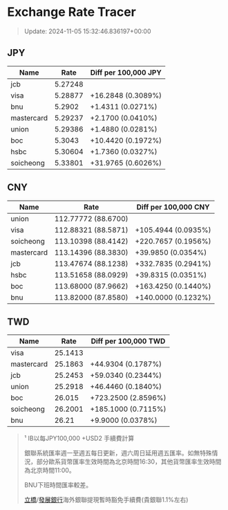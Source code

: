 # Exchange Rate Tracer

> Update: 2024-11-05 15:32:46.836197+00:00

## JPY

| Name       |    Rate | Diff per 100,000 JPY   |
|------------|---------|------------------------|
| jcb        | 5.27248 |                        |
| visa       | 5.28877 | +16.2848 (0.3089%)     |
| bnu        | 5.2902  | +1.4311 (0.0271%)      |
| mastercard | 5.29237 | +2.1700 (0.0410%)      |
| union      | 5.29386 | +1.4880 (0.0281%)      |
| boc        | 5.3043  | +10.4420 (0.1972%)     |
| hsbc       | 5.30604 | +1.7360 (0.0327%)      |
| soicheong  | 5.33801 | +31.9765 (0.6026%)     |

## CNY

| Name       | Rate                | Diff per 100,000 CNY   |
|------------|---------------------|------------------------|
| union      | 112.77772	(88.6700) |                        |
| visa       | 112.88321	(88.5871) | +105.4944 (0.0935%)    |
| soicheong  | 113.10398	(88.4142) | +220.7657 (0.1956%)    |
| mastercard | 113.14396	(88.3830) | +39.9850 (0.0354%)     |
| jcb        | 113.47674	(88.1238) | +332.7835 (0.2941%)    |
| hsbc       | 113.51658	(88.0929) | +39.8315 (0.0351%)     |
| boc        | 113.68000	(87.9662) | +163.4250 (0.1440%)    |
| bnu        | 113.82000	(87.8580) | +140.0000 (0.1232%)    |

## TWD

| Name       |    Rate | Diff per 100,000 TWD   |
|------------|---------|------------------------|
| visa       | 25.1413 |                        |
| mastercard | 25.1863 | +44.9304 (0.1787%)     |
| jcb        | 25.2453 | +59.0340 (0.2344%)     |
| union      | 25.2918 | +46.4460 (0.1840%)     |
| boc        | 26.015  | +723.2500 (2.8596%)    |
| soicheong  | 26.2001 | +185.1000 (0.7115%)    |
| bnu        | 26.21   | +9.9000 (0.0378%)      |


> ¹ IB以每JPY100,000 +USD2 手續費計算
>
> 銀聯系統匯率週一至週五每日更新，週六周日延用週五匯率。如無特殊情況，部分歐系貨幣匯率生效時間為北京時間16:30，其他貨幣匯率生效時間為北京時間11:00。
>
> BNU下班時間匯率較差。
>
> [立橋](https://www.wlbank.com.mo/uploads/ueditor/file/20181211/1544536513900230.pdf)/[發展銀行](https://www.mdb.com.mo/Service_Charges_20230728.pdf)海外銀聯提現暫時豁免手續費(貴銀聯1.1%左右)

